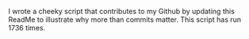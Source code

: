 I wrote a cheeky script that contributes to my Github by updating this ReadMe to illustrate why more than commits matter. This script has run 1736 times.